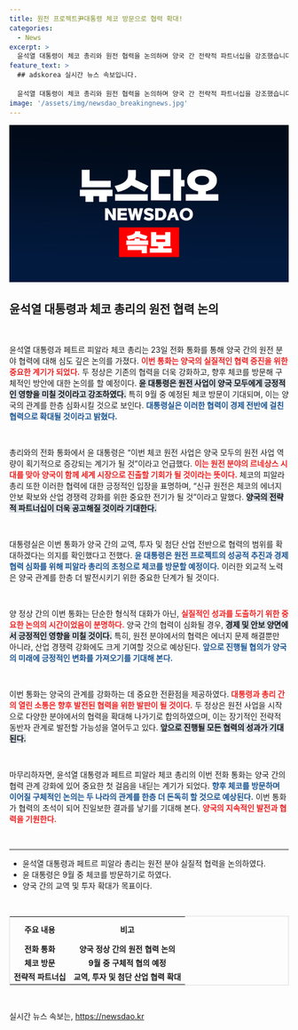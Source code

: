```yaml
---
title: 원전 프로젝트尹대통령 체코 방문으로 협력 확대!
categories:
  - News
excerpt: >
  윤석열 대통령이 체코 총리와 원전 협력을 논의하며 양국 간 전략적 파트너십을 강조했습니다. 9월 체코 방문을 통해 실질적 협력 방안을 심화하겠다는 계획은 글로벌 시장 진출의 초석이 될 것으로 기대됩니다.
feature_text: >
  ## adskorea 실시간 뉴스 속보입니다.

  윤석열 대통령이 체코 총리와 원전 협력을 논의하며 양국 간 전략적 파트너십을 강조했습니다. 9월 체코 방문을 통해 실질적 협력 방안을 심화하겠다는 계획은 글로벌 시장 진출의 초석이 될 것으로 기대됩니다.
image: '/assets/img/newsdao_breakingnews.jpg'
---
```


<p><img src="/assets/img/newsdao_breakingnews.jpg" alt="adskorea 속보" /></p>

<h2 data-ke-size="size26">윤석열 대통령과 체코 총리의 원전 협력 논의</h2>

<p data-ke-size="size16">&nbsp;</p>

<p>윤석열 대통령과 페트르 피알라 체코 총리는 23일 전화 통화를 통해 양국 간의 원전 분야 협력에 대해 심도 깊은 논의를 가졌다. <b><span style="color: #ee2323;">이번 통화는 양국의 실질적인 협력 증진을 위한 중요한 계기가 되었다.</span></b> 두 정상은 기존의 협력을 더욱 강화하고, 향후 체코를 방문해 구체적인 방안에 대한 논의를 할 예정이다. <b><span style="background-color: #21538527;">윤 대통령은 원전 사업이 양국 모두에게 긍정적인 영향을 미칠 것이라고 강조하였다.</span></b> 특히 9월 중 예정된 체코 방문이 기대되며, 이는 양국의 관계를 한층 심화시킬 것으로 보인다. <b><span style="color: #1a5490;">대통령실은 이러한 협력이 경제 전반에 걸친 협력으로 확대될 것이라고 밝혔다.</span></b></p>

<p data-ke-size="size16">&nbsp;</p>

<p>총리와의 전화 통화에서 윤 대통령은 “이번 체코 원전 사업은 양국 모두의 원전 사업 역량이 획기적으로 증강되는 계기가 될 것”이라고 언급했다. <b><span style="color: #ee2323;">이는 원전 분야의 르네상스 시대를 맞아 양국이 함께 세계 시장으로 진출할 기회가 될 것이라는 뜻이다.</span></b> 체코의 피알라 총리 또한 이러한 협력에 대한 긍정적인 입장을 표명하며, “신규 원전은 체코의 에너지 안보 확보와 산업 경쟁력 강화를 위한 중요한 전기가 될 것”이라고 말했다. <b><span style="background-color: #21538527;">양국의 전략적 파트너십이 더욱 공고해질 것이라 기대한다.</span></b> </p>

<p data-ke-size="size16">&nbsp;</p>

<p>대통령실은 이번 통화가 양국 간의 교역, 투자 및 첨단 산업 전반으로 협력의 범위를 확대하겠다는 의지를 확인했다고 전했다. <b><span style="color: #1a5490;">윤 대통령은 원전 프로젝트의 성공적 추진과 경제 협력 심화를 위해 피알라 총리의 초청으로 체코를 방문할 예정이다.</span></b> 이러한 외교적 노력은 양국 관계를 한층 더 발전시키기 위한 중요한 단계가 될 것이다.</p>

<p data-ke-size="size16">&nbsp;</p>

<p>양 정상 간의 이번 통화는 단순한 형식적 대화가 아닌, <b><span style="color: #ee2323;">실질적인 성과를 도출하기 위한 중요한 논의의 시간이었음이 분명하다.</span></b> 양국 간의 협력이 심화될 경우, <b><span style="background-color: #21538527;">경제 및 안보 양면에서 긍정적인 영향을 미칠 것이다.</span></b> 특히, 원전 분야에서의 협력은 에너지 문제 해결뿐만 아니라, 산업 경쟁력 강화에도 크게 기여할 것으로 예상된다. <b><span style="color: #1a5490;">앞으로 진행될 협의가 양국의 미래에 긍정적인 변화를 가져오기를 기대해 본다.</span></b></p>

<p data-ke-size="size16">&nbsp;</p>

<p>이번 통화는 양국의 관계를 강화하는 데 중요한 전환점을 제공하였다. <b><span style="color: #ee2323;">대통령과 총리 간의 열린 소통은 향후 발전된 협력을 위한 발판이 될 것이다.</span></b> 두 정상은 원전 사업을 시작으로 다양한 분야에서의 협력을 확대해 나가기로 합의하였으며, 이는 장기적인 전략적 동반자 관계로 발전할 가능성을 열어두고 있다. <b><span style="background-color: #21538527;">앞으로 진행될 모든 협력의 성과가 기대된다.</span></b></p>

<p data-ke-size="size16">&nbsp;</p>

<p>마무리하자면, 윤석열 대통령과 페트르 피알라 체코 총리의 이번 전화 통화는 양국 간의 협력 관계 강화에 있어 중요한 첫 걸음을 내딛는 계기가 되었다. <b><span style="color: #1a5490;">향후 체코를 방문하며 이어질 구체적인 논의는 두 나라의 관계를 한층 더 돈독히 할 것으로 예상된다.</span></b> 이번 통화가 협력의 초석이 되어 진일보한 결과를 낳기를 기대해 본다. <b><span style="color: #ee2323;">양국의 지속적인 발전과 협력을 기원한다.</span></b> </p>

<p data-ke-size="size16">&nbsp;</p>

<hr>

<ul>
    <li>윤석열 대통령과 페트르 피알라 총리는 원전 분야 실질적 협력을 논의하였다.</li>
    <li>윤 대통령은 9월 중 체코를 방문하기로 하였다.</li>
    <li>양국 간의 교역 및 투자 확대가 목표이다.</li>
</ul>

<p data-ke-size="size16">&nbsp;</p>

<table style="width: 100%; border: 1px solid #ddd;">
    <tr>
        <td style="text-align: center; height: 40px;"><b>주요 내용</b></td>
        <td style="text-align: center; height: 40px;"><b>비고</b></td>
    </tr>
    <tr>
        <td style="text-align: center; height: 17px;"><b>전화 통화</b></td>
        <td style="text-align: center; height: 17px;"><b>양국 정상 간의 원전 협력 논의</b></td>
    </tr>
    <tr>
        <td style="text-align: center; height: 17px;"><b>체코 방문</b></td>
        <td style="text-align: center; height: 17px;"><b>9월 중 구체적 협의 예정</b></td>
    </tr>
    <tr>
        <td style="text-align: center; height: 17px;"><b>전략적 파트너십</b></td>
        <td style="text-align: center; height: 17px;"><b>교역, 투자 및 첨단 산업 협력 확대</b></td>
    </tr>
</table>

<p data-ke-size="size16">&nbsp;</p>
실시간 뉴스 속보는, <a href="https://newsdao.kr" rel="dofollow">https://newsdao.kr</a>


